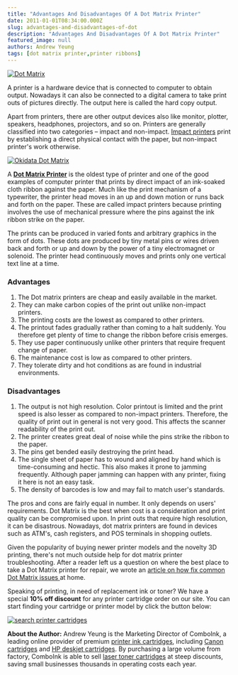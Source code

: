 ```yaml
---
title: "Advantages And Disadvantages Of A Dot Matrix Printer"
date: 2011-01-01T08:34:00.000Z
slug: advantages-and-disadvantages-of-dot
description: "Advantages And Disadvantages Of A Dot Matrix Printer"
featured_image: null
authors: Andrew Yeung
tags: [dot matrix printer,printer ribbons]
---
```


[![Dot Matrix](/blog/images/Dot-Matrix-Normal.png)](/blog/images/Dot-Matrix-Normal.png)

A printer is a hardware device that is connected to computer to obtain output. Nowadays it can also be connected to a digital camera to take print outs of pictures directly. The output here is called the hard copy output.

Apart from printers, there are other output devices also like monitor, plotter, speakers, headphones, projectors, and so on. Printers are generally classified into two categories – impact and non-impact. [Impact printers](http://blog.comboink.local/history-of-computer-printing/) print by establishing a direct physical contact with the paper, but non-impact printer's work otherwise.

[![Okidata Dot Matrix](/blog/images/3122515976_116811493d_m.jpg)](https://www.comboink.com/v/mp/save10/special%5Fink%5Fdeal.asp)

A [**Dot Matrix Printer**](http://blog.comboink.local/dot-matrix-printing-history-how-it-works/) is the oldest type of printer and one of the good examples of computer printer that prints by direct impact of an ink-soaked cloth ribbon against the paper. Much like the print mechanism of a typewriter, the printer head moves in an up and down motion or runs back and forth on the paper. These are called impact printers because printing involves the use of mechanical pressure where the pins against the ink ribbon strike on the paper.

The prints can be produced in varied fonts and arbitrary graphics in the form of dots. These dots are produced by tiny metal pins or wires driven back and forth or up and down by the power of a tiny electromagnet or solenoid. The printer head continuously moves and prints only one vertical text line at a time.

### **Advantages**

1. The Dot matrix printers are cheap and easily available in the market.
2. They can make carbon copies of the print out unlike non-impact printers.
3. The printing costs are the lowest as compared to other printers.
4. The printout fades gradually rather than coming to a halt suddenly. You therefore get plenty of time to change the ribbon before crisis emerges.
5. They use paper continuously unlike other printers that require frequent change of paper.
6. The maintenance cost is low as compared to other printers.
7. They tolerate dirty and hot conditions as are found in industrial environments.

### **Disadvantages**

1. The output is not high resolution. Color printout is limited and the print speed is also lesser as compared to non-impact printers. Therefore, the quality of print out in general is not very good. This affects the scanner readability of the print out.
2. The printer creates great deal of noise while the pins strike the ribbon to the paper.
3. The pins get bended easily destroying the print head.
4. The single sheet of paper has to wound and aligned by hand which is time-consuming and hectic. This also makes it prone to jamming frequently. Although paper jamming can happen with any printer, fixing it here is not an easy task.
5. The density of barcodes is low and may fail to match user's standards.

The pros and cons are fairly equal in number. It only depends on users' requirements. Dot Matrix is the best when cost is a consideration and print quality can be compromised upon. In print outs that require high resolution, it can be disastrous. Nowadays, dot matrix printers are found in devices such as ATM's, cash registers, and POS terminals in shopping outlets.

Given the popularity of buying newer printer models and the novelty 3D printing, there's not much outside help for dot matrix printer troubleshooting. After a reader left us a question on where the best place to take a Dot Matrix printer for repair, we wrote an [article on how fix common Dot Matrix issues ](http://blog.comboink.local/easy-troubleshooting-for-common-dot-matrix-printer-problems/)at home.

Speaking of printing, in need of replacement ink or toner? We have a special **10% off discount** for any printer cartridge order on our site. You can start finding your cartridge or printer model by click the button below:

[![search printer cartridges](/blog/images/search-button.png)](https://www.comboink.com)

**About the Author:** Andrew Yeung is the Marketing Director of ComboInk, a leading online provider of premium [printer ink cartridges](https://www.comboink.com/), including [Canon cartridges](https://www.comboink.com/canon-printer-ink-cartridges) and [HP deskjet cartridges](https://www.comboink.com/hewlett-packard-hp-ink-toner-cartridges). By purchasing a large volume from factory, ComboInk is able to sell [laser toner cartridges](https://www.comboink.com/) at steep discounts, saving small businesses thousands in operating costs each year.